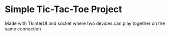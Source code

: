 # Simple Tic-Tac-Toe Project

Made with TkinterUI and socket where two devices can play together on the same connection
